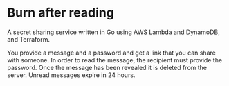 # Burn after reading

A secret sharing service written in Go using AWS Lambda and DynamoDB, and Terraform.

You provide a message and a password and get a link that you can share with someone.
In order to read the message, the recipient must provide the password. Once the message has been revealed it is deleted from the server. Unread messages expire in 24 hours.